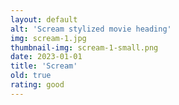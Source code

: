 ```yaml
---
layout: default
alt: 'Scream stylized movie heading'
img: scream-1.jpg
thumbnail-img: scream-1-small.png
date: 2023-01-01
title: 'Scream'
old: true
rating: good
---
```

